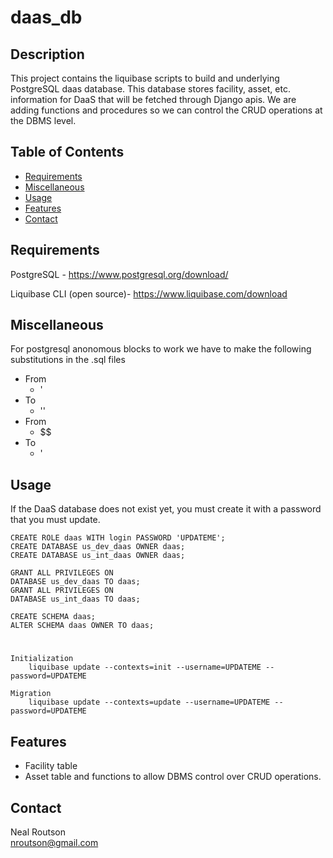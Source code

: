 # daas_db

## Description

This project contains the liquibase scripts to build and underlying PostgreSQL daas database.  This database stores facility, asset, etc. information for DaaS that will be fetched through Django apis.  We are adding functions and procedures so we can control the CRUD operations at the DBMS level.


## Table of Contents

- [Requirements](#requirements)
- [Miscellaneous](#miscellaneous)
- [Usage](#usage)
- [Features](#features)
- [Contact](#contact)

## Requirements
PostgreSQL - https://www.postgresql.org/download/

Liquibase CLI (open source)- https://www.liquibase.com/download
## Miscellaneous
For postgresql anonomous blocks to work we have to make the following substitutions in the .sql files

- From
  - '
- To
  - ''
- From
  - \$$
- To
  - '

## Usage
If the DaaS database does not exist yet, you must create it with a password that you must update. 

    CREATE ROLE daas WITH login PASSWORD 'UPDATEME';
    CREATE DATABASE us_dev_daas OWNER daas;
    CREATE DATABASE us_int_daas OWNER daas;

    GRANT ALL PRIVILEGES ON
    DATABASE us_dev_daas TO daas;
    GRANT ALL PRIVILEGES ON
    DATABASE us_int_daas TO daas;
    
    CREATE SCHEMA daas;
    ALTER SCHEMA daas OWNER TO daas;

#
    Initialization
        liquibase update --contexts=init --username=UPDATEME --password=UPDATEME

    Migration
        liquibase update --contexts=update --username=UPDATEME --password=UPDATEME


## Features
- Facility table
- Asset table and functions to allow DBMS control over CRUD operations.

## Contact
Neal Routson  
nroutson@gmail.com
